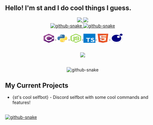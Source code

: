 ## Hello! I'm st and I do cool things I guess.

<div align="center">
  <a href="https://github.com/st7712">
  <img src="https://img.shields.io/badge/Python-blue?logo=python&logoColor=white"/>
  <img src="https://komarev.com/ghpvc/?username=st7712&color=ff69b4"/>
</div>

<div align="center">
  <a href="https://github.com/st7712">
  <picture>
    <source height="180em" media="(prefers-color-scheme: dark)" srcset="https://github-readme-stats-st7712.vercel.app/api?username=st7712&show_icons=true&theme=github_dark&include_all_commits=true&count_private=true" />
    <source height="180em" media="(prefers-color-scheme: light)" srcset="https://github-readme-stats-st7712.vercel.app/api?username=st7712&show_icons=true&theme=github_light&include_all_commits=true&count_private=true" />
    <img alt="github-snake" src="github-snake.svg" />
  </picture>
  <a href="https://github.com/st7712">
  <picture>
    <source height="180em" media="(prefers-color-scheme: dark)" srcset="https://github-readme-stats-st7712.vercel.app/api/top-langs/?username=st7712&layout=compact&langs_count=7&theme=github_dark" />
    <source height="180em" media="(prefers-color-scheme: light)" srcset="https://github-readme-stats-st7712.vercel.app/api/top-langs/?username=st7712&layout=compact&langs_count=7&theme=github_light" />
    <img alt="github-snake" src="github-snake.svg" />
  </picture>
</div>
 

   
<div align="center"><br>
   <div style="display: inline_block">
    <img align="center" alt="imst-CSharp" height="30" width="40" src="https://github.com/devicons/devicon/blob/master/icons/csharp/csharp-original.svg">
    <img align="center" alt="imst-Python" height="30" width="40" src="https://raw.githubusercontent.com/devicons/devicon/master/icons/python/python-original.svg">
    <img align="center" alt="imst-Node" height="30" width="40" src="https://raw.githubusercontent.com/devicons/devicon/master/icons/nodejs/nodejs-original.svg">
    <img align="center" alt="imst-TypeScript" height="30" width="40" src="https://raw.githubusercontent.com/devicons/devicon/master/icons/typescript/typescript-original.svg">
    <img align="center" alt="imst-html" height="30" width="40" src="https://raw.githubusercontent.com/devicons/devicon/master/icons/html5/html5-original.svg">
    <img align="center" alt="imst-lua" height="30" width="40" src="https://raw.githubusercontent.com/devicons/devicon/master/icons/lua/lua-original.svg">
  </div>
  
   <br><a href = "mailto:imstcool@protonmail.com"><img src="https://img.shields.io/badge/-protonmail-%23333?style=for-the-badge&logo=gmail&logoColor=white" target="_blank"></a> 
 </div>
</div>
  
##
<div align="center">
  <picture>
    <source media="(prefers-color-scheme: dark)" srcset="https://github.com/st7712/st7712/blob/output/github-contribution-grid-snake-dark.svg" />
    <source media="(prefers-color-scheme: light)" srcset="https://github.com/st7712/st7712/blob/output/github-contribution-grid-snake.svg" />
    <img alt="github-snake" src="github-snake.svg" />
  </picture>
</div>

  ## My Current Projects
  - {st's cool selfbot} - Discord selfbot with some cool commands and features!
 
<br>

<div>
  <a href="https://github.com/st7712">
  <picture>
    <source media="(prefers-color-scheme: dark)" srcset="https://github-readme-stats-st7712.vercel.app/api/pin/?username=st7712&repo=sts-cool-selfbot&theme=github_dark" />
    <source media="(prefers-color-scheme: light)" srcset="https://github-readme-stats-st7712.vercel.app/api/pin/?username=st7712&repo=sts-cool-selfbot&theme=github_light" />
    <img alt="github-snake" src="github-snake.svg" />
  </picture>
</div>
